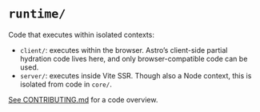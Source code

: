 # `runtime/`

Code that executes within isolated contexts:

- `client/`: executes within the browser. Astro’s client-side partial hydration code lives here, and only browser-compatible code can be used.
- `server/`: executes inside Vite SSR. Though also a Node context, this is isolated from code in `core/`.

[See CONTRIBUTING.md](../../../../CONTRIBUTING.md) for a code overview.
